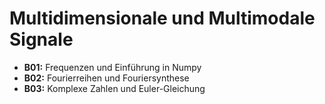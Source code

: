 # Multidimensionale und Multimodale Signale

- **B01:** Frequenzen und Einführung in Numpy
- **B02:** Fourierreihen und Fouriersynthese
- **B03:** Komplexe Zahlen und Euler-Gleichung

